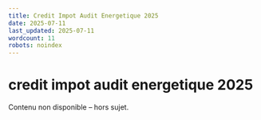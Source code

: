 ```yaml
---
title: Credit Impot Audit Energetique 2025
date: 2025-07-11
last_updated: 2025-07-11
wordcount: 11
robots: noindex
---
```


# credit impot audit energetique 2025

Contenu non disponible – hors sujet.